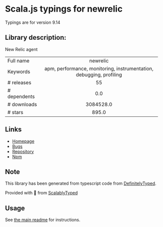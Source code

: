
# Scala.js typings for newrelic

Typings are for version 9.14

## Library description:
New Relic agent

|                    |                 |
| ------------------ | :-------------: |
| Full name          | newrelic |
| Keywords           | apm, performance, monitoring, instrumentation, debugging, profiling |
| # releases         | 55 |
| # dependents       | 0.0 |
| # downloads        | 3084528.0 |
| # stars            | 895.0 |

## Links
- [Homepage](https://github.com/newrelic/node-newrelic)
- [Bugs](https://github.com/newrelic/node-newrelic/issues)
- [Repository](https://github.com/newrelic/node-newrelic)
- [Npm](https://www.npmjs.com/package/newrelic)
    


## Note
This library has been generated from typescript code from [DefinitelyTyped](https://definitelytyped.org).

Provided with :purple_heart: from [ScalablyTyped](https://github.com/oyvindberg/ScalablyTyped)

## Usage
See [the main readme](../../readme.md) for instructions.


